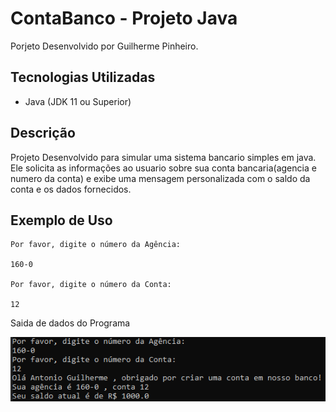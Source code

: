 # ContaBanco - Projeto Java

Porjeto Desenvolvido por Guilherme Pinheiro.

## Tecnologias Utilizadas

* Java (JDK 11 ou Superior)

## Descrição

Projeto Desenvolvido para simular uma sistema bancario simples em java. Ele solicita as informações ao usuario sobre sua conta bancaria(agencia e numero da conta) e exibe uma mensagem personalizada com o saldo da conta e os dados fornecidos.

## Exemplo de Uso

```
Por favor, digite o número da Agência:

160-0

Por favor, digite o número da Conta:

12
```
Saida de dados do Programa

<img src=img\TerminalDados.png>


